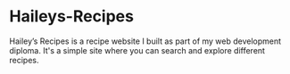 # Haileys-Recipes
Hailey’s Recipes is a recipe website I built as part of my web development diploma. It's a simple site where you can search and explore different recipes.

